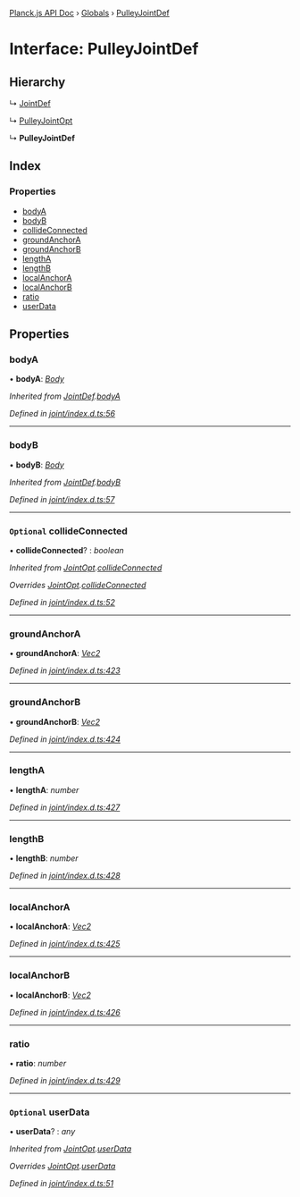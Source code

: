 [Planck.js API Doc](../README.md) › [Globals](../globals.md) › [PulleyJointDef](pulleyjointdef.md)

# Interface: PulleyJointDef

## Hierarchy

  ↳ [JointDef](jointdef.md)

  ↳ [PulleyJointOpt](pulleyjointopt.md)

  ↳ **PulleyJointDef**

## Index

### Properties

* [bodyA](pulleyjointdef.md#bodya)
* [bodyB](pulleyjointdef.md#bodyb)
* [collideConnected](pulleyjointdef.md#optional-collideconnected)
* [groundAnchorA](pulleyjointdef.md#groundanchora)
* [groundAnchorB](pulleyjointdef.md#groundanchorb)
* [lengthA](pulleyjointdef.md#lengtha)
* [lengthB](pulleyjointdef.md#lengthb)
* [localAnchorA](pulleyjointdef.md#localanchora)
* [localAnchorB](pulleyjointdef.md#localanchorb)
* [ratio](pulleyjointdef.md#ratio)
* [userData](pulleyjointdef.md#optional-userdata)

## Properties

###  bodyA

• **bodyA**: *[Body](../classes/body.md)*

*Inherited from [JointDef](jointdef.md).[bodyA](jointdef.md#bodya)*

*Defined in [joint/index.d.ts:56](https://github.com/shakiba/planck.js/blob/9a1fbe4/lib/joint/index.d.ts#L56)*

___

###  bodyB

• **bodyB**: *[Body](../classes/body.md)*

*Inherited from [JointDef](jointdef.md).[bodyB](jointdef.md#bodyb)*

*Defined in [joint/index.d.ts:57](https://github.com/shakiba/planck.js/blob/9a1fbe4/lib/joint/index.d.ts#L57)*

___

### `Optional` collideConnected

• **collideConnected**? : *boolean*

*Inherited from [JointOpt](jointopt.md).[collideConnected](jointopt.md#optional-collideconnected)*

*Overrides [JointOpt](jointopt.md).[collideConnected](jointopt.md#optional-collideconnected)*

*Defined in [joint/index.d.ts:52](https://github.com/shakiba/planck.js/blob/9a1fbe4/lib/joint/index.d.ts#L52)*

___

###  groundAnchorA

• **groundAnchorA**: *[Vec2](../classes/vec2.md)*

*Defined in [joint/index.d.ts:423](https://github.com/shakiba/planck.js/blob/9a1fbe4/lib/joint/index.d.ts#L423)*

___

###  groundAnchorB

• **groundAnchorB**: *[Vec2](../classes/vec2.md)*

*Defined in [joint/index.d.ts:424](https://github.com/shakiba/planck.js/blob/9a1fbe4/lib/joint/index.d.ts#L424)*

___

###  lengthA

• **lengthA**: *number*

*Defined in [joint/index.d.ts:427](https://github.com/shakiba/planck.js/blob/9a1fbe4/lib/joint/index.d.ts#L427)*

___

###  lengthB

• **lengthB**: *number*

*Defined in [joint/index.d.ts:428](https://github.com/shakiba/planck.js/blob/9a1fbe4/lib/joint/index.d.ts#L428)*

___

###  localAnchorA

• **localAnchorA**: *[Vec2](../classes/vec2.md)*

*Defined in [joint/index.d.ts:425](https://github.com/shakiba/planck.js/blob/9a1fbe4/lib/joint/index.d.ts#L425)*

___

###  localAnchorB

• **localAnchorB**: *[Vec2](../classes/vec2.md)*

*Defined in [joint/index.d.ts:426](https://github.com/shakiba/planck.js/blob/9a1fbe4/lib/joint/index.d.ts#L426)*

___

###  ratio

• **ratio**: *number*

*Defined in [joint/index.d.ts:429](https://github.com/shakiba/planck.js/blob/9a1fbe4/lib/joint/index.d.ts#L429)*

___

### `Optional` userData

• **userData**? : *any*

*Inherited from [JointOpt](jointopt.md).[userData](jointopt.md#optional-userdata)*

*Overrides [JointOpt](jointopt.md).[userData](jointopt.md#optional-userdata)*

*Defined in [joint/index.d.ts:51](https://github.com/shakiba/planck.js/blob/9a1fbe4/lib/joint/index.d.ts#L51)*

